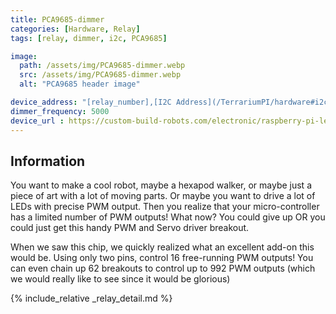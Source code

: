 ```yaml
---
title: PCA9685-dimmer
categories: [Hardware, Relay]
tags: [relay, dimmer, i2c, PCA9685]

image:
  path: /assets/img/PCA9685-dimmer.webp
  src: /assets/img/PCA9685-dimmer.webp
  alt: "PCA9685 header image"

device_address: "[relay_number],[I2C Address](/TerrariumPI/hardware#i2c-bus) where the I2C address is optional<br />Ex: `1,0x40`"
dimmer_frequency: 5000
device_url : https://custom-build-robots.com/electronic/raspberry-pi-led-dimmer-pca9685-servo-controller/8840?lang=en
---
```


## Information

You want to make a cool robot, maybe a hexapod walker, or maybe just a piece of art with a lot of moving parts. Or maybe you want to drive a lot of LEDs with precise PWM output. Then you realize that your micro-controller has a limited number of PWM outputs! What now? You could give up OR you could just get this handy PWM and Servo driver breakout.

When we saw this chip, we quickly realized what an excellent add-on this would be. Using only two pins, control 16 free-running PWM outputs! You can even chain up 62 breakouts to control up to 992 PWM outputs (which we would really like to see since it would be glorious)

{% include_relative _relay_detail.md %}

